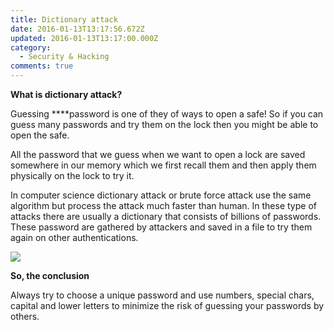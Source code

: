 ```yaml
---
title: Dictionary attack
date: 2016-01-13T13:17:56.672Z
updated: 2016-01-13T13:17:00.000Z
category:
  - Security & Hacking
comments: true
---
```

**What is dictionary attack?**

Guessing \*\*\*\*password is one of they of ways to open a safe! So if you can guess many passwords and try them on the lock then you might be able to open the safe.

All the password that we guess when we want to open a lock are saved somewhere in our memory which we first recall them and then apply them physically on the lock to try it.

In computer science dictionary attack or brute force attack use the same algorithm but process the attack much faster than human. In these type of attacks there are usually a dictionary that consists of billions of passwords. These password are gathered by attackers and saved in a file to try them again on other authentications.

![](/images/bruteforceblog.jpg)

**So, the conclusion**

Always try to choose a unique password and use numbers, special chars, capital and lower letters to minimize the risk of guessing your passwords by others.

